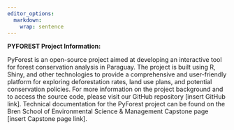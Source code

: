 ```yaml
---
editor_options: 
  markdown: 
    wrap: sentence
---
```


**PYFOREST Project Information:**

PyForest is an open-source project aimed at developing an interactive tool for forest conservation analysis in Paraguay. The project is built using R, Shiny, and other technologies to provide a comprehensive and user-friendly platform for exploring deforestation rates, land use plans, and potential conservation policies. For more information on the project background and to access the source code, please visit our GitHub repository [insert GitHub link]. Technical documentation for the PyForest project can be found on the Bren School of Environmental Science & Management Capstone page [insert Capstone page link].
